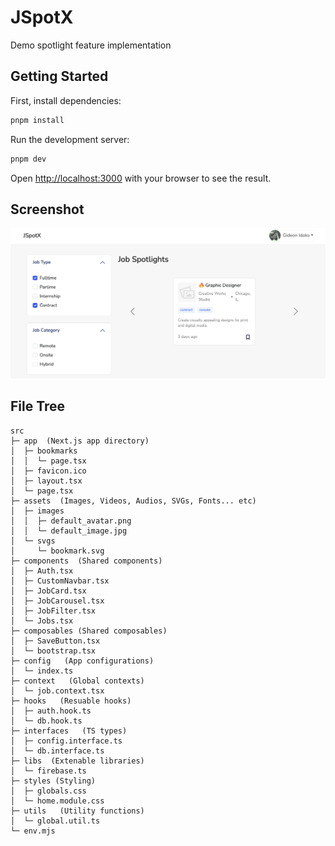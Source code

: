 # JSpotX

Demo spotlight feature implementation

## Getting Started

First, install dependencies:

```bash
pnpm install
```

Run the development server:

```bash
pnpm dev
```

Open [http://localhost:3000](http://localhost:3000) with your browser to see the result.

## Screenshot

![Screenshot](./screenshot.png)

## File Tree

```text
src
├─ app  (Next.js app directory)
│  ├─ bookmarks
│  │  └─ page.tsx
│  ├─ favicon.ico
│  ├─ layout.tsx
│  └─ page.tsx
├─ assets  (Images, Videos, Audios, SVGs, Fonts... etc)
│  ├─ images
│  │  ├─ default_avatar.png
│  │  └─ default_image.jpg
│  └─ svgs
│     └─ bookmark.svg
├─ components  (Shared components)
│  ├─ Auth.tsx
│  ├─ CustomNavbar.tsx
│  ├─ JobCard.tsx
│  ├─ JobCarousel.tsx
│  ├─ JobFilter.tsx
│  └─ Jobs.tsx
├─ composables (Shared composables)
│  ├─ SaveButton.tsx
│  └─ bootstrap.tsx
├─ config   (App configurations)
│  └─ index.ts
├─ context   (Global contexts)
│  └─ job.context.tsx
├─ hooks   (Resuable hooks)
│  ├─ auth.hook.ts
│  └─ db.hook.ts
├─ interfaces   (TS types)
│  ├─ config.interface.ts
│  └─ db.interface.ts
├─ libs  (Extenable libraries)
│  └─ firebase.ts
├─ styles (Styling)
│  ├─ globals.css
│  └─ home.module.css
├─ utils   (Utility functions)
│  └─ global.util.ts
└─ env.mjs

```
